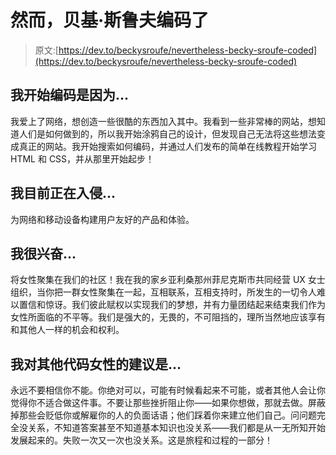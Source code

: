 # 然而，贝基·斯鲁夫编码了

> 原文:[https://dev.to/beckysroufe/nevertheless-becky-sroufe-coded](https://dev.to/beckysroufe/nevertheless-becky-sroufe-coded)

## 我开始编码是因为...

我爱上了网络，想创造一些很酷的东西加入其中。我看到一些非常棒的网站，想知道人们是如何做到的，所以我开始涂鸦自己的设计，但发现自己无法将这些想法变成真正的网站。我开始搜索如何编码，并通过人们发布的简单在线教程开始学习 HTML 和 CSS，并从那里开始起步！

## 我目前正在入侵...

为网络和移动设备构建用户友好的产品和体验。

## 我很兴奋...

将女性聚集在我们的社区！我在我的家乡亚利桑那州菲尼克斯市共同经营 UX 女士组织，当你把一群女性聚集在一起，互相联系，互相支持时，所发生的一切令人难以置信和惊讶。我们彼此赋权以实现我们的梦想，并有力量团结起来结束我们作为女性所面临的不平等。我们是强大的，无畏的，不可阻挡的，理所当然地应该享有和其他人一样的机会和权利。

## 我对其他代码女性的建议是...

永远不要相信你不能。你绝对可以，可能有时候看起来不可能，或者其他人会让你觉得你不适合做这件事。不要让那些挫折阻止你——如果你想做，那就去做。屏蔽掉那些会贬低你或解雇你的人的负面话语；他们踩着你来建立他们自己。问问题完全没关系，不知道答案甚至不知道基本知识也没关系——我们都是从一无所知开始发展起来的。失败一次又一次也没关系。这是旅程和过程的一部分！